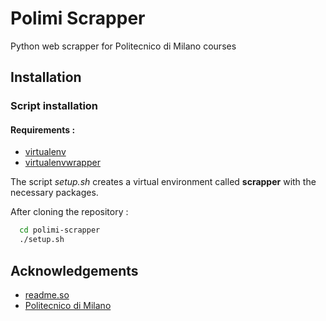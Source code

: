 # Polimi Scrapper

Python web scrapper for Politecnico di Milano courses

## Installation

### Script installation

#### Requirements :

 - [virtualenv](https://virtualenv.pypa.io)
 - [virtualenvwrapper](https://virtualenvwrapper.readthedocs.io)


The script *setup.sh* creates a virtual environment called **scrapper** with the necessary packages.

After cloning the repository :

```bash
  cd polimi-scrapper
  ./setup.sh
```
    
## Acknowledgements

 - [readme.so](https://readme.so)
 - [Politecnico di Milano](https://polimi.it/)
